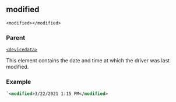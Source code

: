 ## modified

`<modified></modified>`


### Parent

[`<devicedata>`][1]


This element contains the date and time at which the driver was last modified.


### Example

```xml
`<modified>3/22/2021 1:15 PM</modified>
```


[1]:	https://verbose-telegram-5004f902.pages.github.io/#common-xml-devicedata